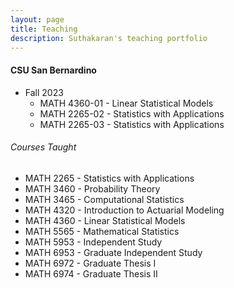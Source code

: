 ```yaml
---
layout: page
title: Teaching
description: Suthakaran's teaching portfolio
---
```

#### CSU San Bernardino
* Fall 2023
   * <a style="text-decoration:none" href="../pages/LinStatMod.html" target="_blank" rel="noopener noreferrer">MATH 4360-01 - Linear Statistical Models 
   * <a style="text-decoration:none" href="../pages/StatApp.html" target="_blank" rel="noopener noreferrer">MATH 2265-02 - Statistics with Applications 
   * <a style="text-decoration:none" href="../pages/StatApp.html" target="_blank" rel="noopener noreferrer">MATH 2265-03 - Statistics with Applications </a>

  
###### Courses Taught
   * MATH 2265 - Statistics with Applications 
   * MATH 3460 - Probability Theory
   * MATH 3465 - Computational Statistics
   * MATH 4320 - Introduction to Actuarial Modeling
   * MATH 4360 - Linear Statistical Models
   * MATH 5565 - Mathematical Statistics
   * MATH 5953 - Independent Study
   * MATH 6953 - Graduate Independent Study
   * MATH 6972 - Graduate Thesis I
   * MATH 6974 - Graduate Thesis II

